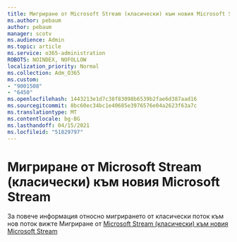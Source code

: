 ```yaml
---
title: Мигриране от Microsoft Stream (класически) към новия Microsoft Stream
ms.author: pebaum
author: pebaum
manager: scotv
ms.audience: Admin
ms.topic: article
ms.service: o365-administration
ROBOTS: NOINDEX, NOFOLLOW
localization_priority: Normal
ms.collection: Adm_O365
ms.custom:
- "9001508"
- "6450"
ms.openlocfilehash: 1443213e1d7c38f83098b6539b2fae6d387aad16
ms.sourcegitcommit: 8bc60ec34bc1e40685e3976576e04a2623f63a7c
ms.translationtype: MT
ms.contentlocale: bg-BG
ms.lasthandoff: 04/15/2021
ms.locfileid: "51829797"
---
```

# <a name="migrate-from-microsoft-stream-classic-to-the-new-microsoft-stream"></a>Мигриране от Microsoft Stream (класически) към новия Microsoft Stream

За повече информация относно мигрирането от класически поток към нов поток вижте Мигриране от [Microsoft Stream (класически) към новия Microsoft Stream](https://docs.microsoft.com/stream/classic-migration)